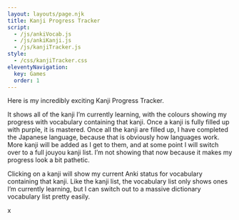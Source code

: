 ```yaml
---
layout: layouts/page.njk
title: Kanji Progress Tracker
script:
  - /js/ankiVocab.js
  - /js/ankiKanji.js
  - /js/kanjiTracker.js
style:
  - /css/kanjiTracker.css
eleventyNavigation:
  key: Games
  order: 1
---
```


<div id="kanjiProgressBar"></div>

Here is my incredibly exciting Kanji Progress Tracker.

It shows all of the kanji I’m currently learning, with the colours showing my progress with vocabulary containing that kanji. Once a kanji is fully filled up with purple, it is mastered. Once all the kanji are filled up, I have completed the Japanese language, because that is obviously how languages work. More kanji will be added as I get to them, and at some point I will switch over to a full jouyou kanji list. I’m not showing that now because it makes my progress look a bit pathetic.

Clicking on a kanji will show my current Anki status for vocabulary containing that kanji. Like the kanji list, the vocabulary list only shows ones I’m currently learning, but I can switch out to a massive dictionary vocabulary list pretty easily.

<div id="pageContainer">
    <div id="kanjiContainer" class="kanjiContainer">
    </div>
    <div id="vocabContainer"><div id="vocabClose">x</div>
        <div id="stickyVocab">
            <h2 id="vocabTitle"></h2>
            <div id="vocabMature"></div>
            <div id="vocabLearning"></div>
            <div id="vocabUnknown"></div>
        </div>
    </div>
</div>
